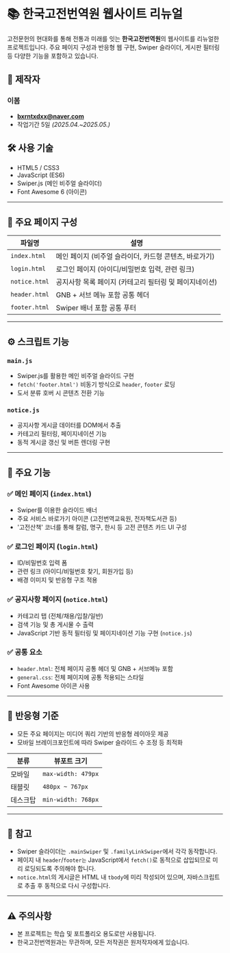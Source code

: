 # 📚 한국고전번역원 웹사이트 리뉴얼

고전문헌의 현대화를 통해 전통과 미래를 잇는 **한국고전번역원**의 웹사이트를 리뉴얼한 프로젝트입니다.
주요 페이지 구성과 반응형 웹 구현, Swiper 슬라이더, 게시판 필터링 등 다양한 기능을 포함하고 있습니다.

## 📗 제작자

### 이봄
- **bxrntxdxx@naver.com**
- 작업기간 5일 *(2025.04.~2025.05.)*

## 🛠 사용 기술

- HTML5 / CSS3
- JavaScript (ES6)
- Swiper.js (메인 비주얼 슬라이더)
- Font Awesome 6 (아이콘)

---

## 🔗 주요 페이지 구성

| 파일명         | 설명                             |
|----------------|----------------------------------|
| `index.html`   | 메인 페이지 (비주얼 슬라이더, 카드형 콘텐츠, 바로가기) |
| `login.html`   | 로그인 페이지 (아이디/비밀번호 입력, 관련 링크) |
| `notice.html`  | 공지사항 목록 페이지 (카테고리 필터링 및 페이지네이션) |
| `header.html`  | GNB + 서브 메뉴 포함 공통 헤더   |
| `footer.html`  | Swiper 배너 포함 공통 푸터       |

---

## ⚙️ 스크립트 기능

### `main.js`
- Swiper.js를 활용한 메인 비주얼 슬라이드 구현
- `fetch('footer.html')` 비동기 방식으로 `header`, `footer` 로딩
- 도서 분류 호버 시 콘텐츠 전환 기능

### `notice.js`
- 공지사항 게시글 데이터를 DOM에서 추출
- 카테고리 필터링, 페이지네이션 기능
- 동적 게시글 갱신 및 버튼 렌더링 구현

---

## 🧩 주요 기능

### ✅ 메인 페이지 (`index.html`)
- Swiper를 이용한 슬라이드 배너
- 주요 서비스 바로가기 아이콘 (고전번역교육원, 전자책도서관 등)
- '고전산책' 코너를 통해 칼럼, 명구, 한시 등 고전 콘텐츠 카드 UI 구성

### ✅ 로그인 페이지 (`login.html`)
- ID/비밀번호 입력 폼
- 관련 링크 (아이디/비밀번호 찾기, 회원가입 등)
- 배경 이미지 및 반응형 구조 적용

### ✅ 공지사항 페이지 (`notice.html`)
- 카테고리 탭 (전체/채용/입찰/일반)
- 검색 기능 및 총 게시물 수 출력
- JavaScript 기반 동적 필터링 및 페이지네이션 기능 구현 (`notice.js`)

### ✅ 공통 요소
- `header.html`: 전체 페이지 공통 헤더 및 GNB + 서브메뉴 포함
- `general.css`: 전체 페이지에 공통 적용되는 스타일
- Font Awesome 아이콘 사용

---

## 📱 반응형 기준

- 모든 주요 페이지는 미디어 쿼리 기반의 반응형 레이아웃 제공
- 모바일 브레이크포인트에 따라 Swiper 슬라이드 수 조정 등 최적화

| 분류     | 뷰포트 크기          |
|----------|----------------------|
| 모바일   | `max-width: 479px`   |
| 태블릿   | `480px ~ 767px`      |
| 데스크탑 | `min-width: 768px`   |

---

## 📝 참고

- Swiper 슬라이더는 `.mainSwiper` 및 `.familyLinkSwiper`에서 각각 동작합니다.
- 페이지 내 `header`/`footer는` JavaScript에서 `fetch()`로 동적으로 삽입되므로 미리 로딩되도록 주의해야 합니다.
- `notice.html`의 게시글은 HTML 내 `tbody`에 미리 작성되어 있으며, 자바스크립트로 추출 후 동적으로 다시 구성합니다.

---


## ⚠️ 주의사항

- 본 프로젝트는 학습 및 포트폴리오 용도로만 사용됩니다.
- 한국고전번역원과는 무관하며, 모든 저작권은 원저작자에게 있습니다.
